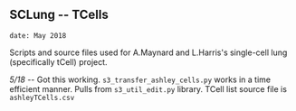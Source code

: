 
## SCLung -- TCells

`date: May 2018`

Scripts and source files used for A.Maynard and L.Harris's single-cell lung 
(specifically tCell) project. 

_5/18_ -- Got this working. `s3_transfer_ashley_cells.py` works in a time efficient
manner. Pulls from `s3_util_edit.py` library. TCell list source file is 
`ashleyTCells.csv`